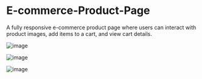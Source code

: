 # E-commerce-Product-Page
A fully responsive e-commerce product page where users can interact with product images, add items to a cart, and view cart details.

![image](https://github.com/user-attachments/assets/679d0979-472e-4e56-a304-a68ed484869d)

![image](https://github.com/user-attachments/assets/d122e9fb-3e71-4994-aaea-27058cbbb446)

![image](https://github.com/user-attachments/assets/59dca7c1-925c-42b8-b7f2-3c79e8e12418)
